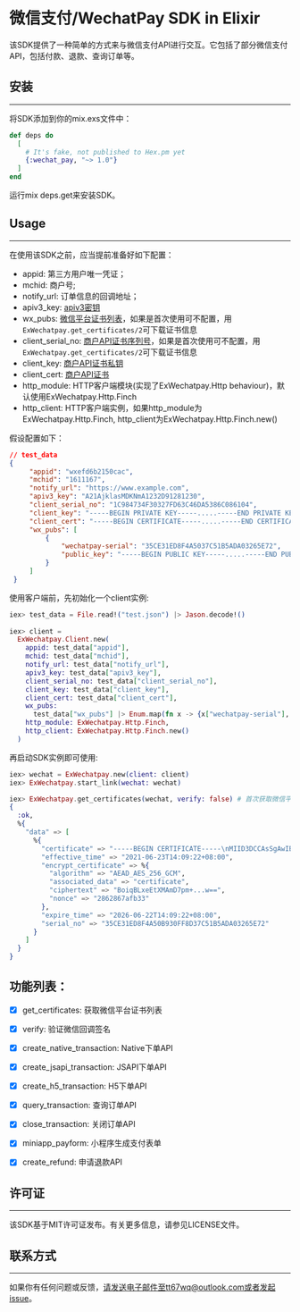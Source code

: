 <!-- MDOC !-->
# 微信支付/WechatPay SDK in Elixir
该SDK提供了一种简单的方式来与微信支付API进行交互。它包括了部分微信支付API，包括付款、退款、查询订单等。

## 安装
---
将SDK添加到你的mix.exs文件中：

```Elixir
def deps do
  [
    # It's fake, not published to Hex.pm yet
    {:wechat_pay, "~> 1.0"}
  ]
end
```

运行mix deps.get来安装SDK。


## Usage
---
在使用该SDK之前，应当提前准备好如下配置：

- appid: 第三方用户唯一凭证；
- mchid: 商户号;
- notify_url: 订单信息的回调地址；
- apiv3_key: [apiv3密钥](https://pay.weixin.qq.com/wiki/doc/apiv3/wechatpay/wechatpay3_2.shtml)
- wx_pubs: [微信平台证书列表](https://pay.weixin.qq.com/wiki/doc/apiv3/apis/wechatpay5_1.shtml)，如果是首次使用可不配置，用`ExWechatpay.get_certificates/2`可下载证书信息
- client_serial_no: [商户API证书序列号](https://pay.weixin.qq.com/wiki/doc/apiv3/wechatpay/wechatpay7_0.shtml)，如果是首次使用可不配置，用`ExWechatpay.get_certificates/2`可下载证书信息
- client_key: [商户API证书私钥](https://pay.weixin.qq.com/wiki/doc/apiv3/wechatpay/wechatpay7_0.shtml)
- client_cert: [商户API证书](https://pay.weixin.qq.com/wiki/doc/apiv3/wechatpay/wechatpay7_0.shtml)
- http_module: HTTP客户端模块(实现了ExWechatpay.Http behaviour)，默认使用ExWechatpay.Http.Finch
- http_client: HTTP客户端实例，如果http_module为ExWechatpay.Http.Finch, http_client为ExWechatpay.Http.Finch.new()


假设配置如下：
```json
// test_data
{
     "appid": "wxefd6b2150cac",
     "mchid": "1611167",
     "notify_url": "https://www.example.com",
     "apiv3_key": "A21AjklasMDKNmA1232D91281230",
     "client_serial_no": "1C984734F30327FD63C46DA5386C086104",
     "client_key": "-----BEGIN PRIVATE KEY-----.....-----END PRIVATE KEY-----\n",
     "client_cert": "-----BEGIN CERTIFICATE-----.....-----END CERTIFICATE-----\n",
     "wx_pubs": [
         {
             "wechatpay-serial": "35CE31ED8F4A5037C51B5ADA03265E72",
             "public_key": "-----BEGIN PUBLIC KEY-----.....-----END PUBLIC KEY-----\n"
         }
     ]
 }
```

使用客户端前，先初始化一个client实例:

```Elixir
iex> test_data = File.read!("test.json") |> Jason.decode!()
     
iex> client =
  ExWechatpay.Client.new(
    appid: test_data["appid"],
    mchid: test_data["mchid"],
    notify_url: test_data["notify_url"],
    apiv3_key: test_data["apiv3_key"],
    client_serial_no: test_data["client_serial_no"],
    client_key: test_data["client_key"],
    client_cert: test_data["client_cert"],
    wx_pubs:
      test_data["wx_pubs"] |> Enum.map(fn x -> {x["wechatpay-serial"], x["public_key"]} end),
    http_module: ExWechatpay.Http.Finch,
    http_client: ExWechatpay.Http.Finch.new()
  )
```

再启动SDK实例即可使用:

```Elixir
iex> wechat = ExWechatpay.new(client: client)
iex> ExWechatpay.start_link(wechat: wechat)

iex> ExWechatpay.get_certificates(wechat, verify: false) # 首次获取微信平台证书列表时可设置不验证
{
  :ok,
  %{
    "data" => [
      %{
        "certificate" => "-----BEGIN CERTIFICATE-----\nMIID3DCCAsSgAwIBAgIUNc4x7Y9KULkw...\n-----END CERTIFICATE-----",
        "effective_time" => "2021-06-23T14:09:22+08:00",
        "encrypt_certificate" => %{
          "algorithm" => "AEAD_AES_256_GCM",
          "associated_data" => "certificate",
          "ciphertext" => "BoiqBLxeEtXMAmD7pm+...w==",
          "nonce" => "2862867afb33"
        },
        "expire_time" => "2026-06-22T14:09:22+08:00",
        "serial_no" => "35CE31ED8F4A50B930FF8D37C51B5ADA03265E72"
      }
    ]
  }
}
```

## 功能列表：

- [x] get_certificates: 获取微信平台证书列表
- [x] verify: 验证微信回调签名
- [x] create_native_transaction: Native下单API
- [x] create_jsapi_transaction: JSAPI下单API
- [x] create_h5_transaction: H5下单API
- [x] query_transaction: 查询订单API
- [x] close_transaction: 关闭订单API
- [x] miniapp_payform: 小程序生成支付表单
- [x] create_refund: 申请退款API



## 许可证
---
该SDK基于MIT许可证发布。有关更多信息，请参见LICENSE文件。


## 联系方式
---
如果你有任何问题或反馈，请发送电子邮件至tt67wq@outlook.com或者发起issue。



